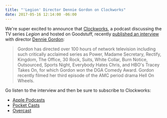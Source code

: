 ```yaml
---
title: "'Legion' Director Dennie Gordon on Clockworks"
date: 2017-05-16 12:14:00 -06:00
---
```


We're super excited to announce that [Clockworks](https://goodstuff.fm/clockworks/), a podcast discussing the TV series *Legion* and hosted on Goodstuff, recently [published an interview](https://goodstuff.fm/clockworks/11) with director [Dennie Gordon](http://www.imdb.com/name/nm0330140/bio):

> Gordon has directed over 100 hours of network television including such critically acclaimed series as Power, Madame Secretary, Rectify, Kingdom, The Office, 30 Rock, Suits, White Collar, Burn Notice, Outsourced, Sports Night, Everybody Hates Chris, and HBO's Tracey Takes On, for which Gordon won the DGA Comedy Award. Gordon recently filmed her third episode of the AMC period drama Hell On Wheels.

Go listen to the interview and then be sure to subscribe to Clockworks:

* [Apple Podcasts](https://itunes.apple.com/us/podcast/clockworks-a-legion-podcast/id1215340658)
* [Pocket Casts](http://pca.st/Os98)
* [Overcast](https://overcast.fm/p565199-VhCqC0)


